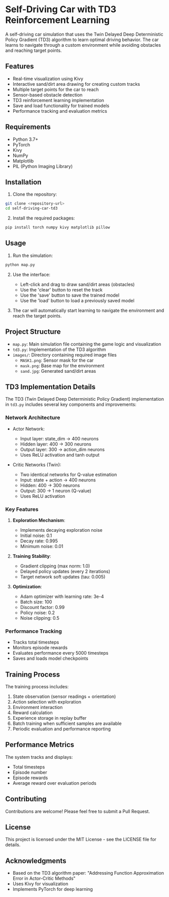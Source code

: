 # Self-Driving Car with TD3 Reinforcement Learning

A self-driving car simulation that uses the Twin Delayed Deep Deterministic Policy Gradient (TD3) algorithm to learn optimal driving behavior. The car learns to navigate through a custom environment while avoiding obstacles and reaching target points.

## Features

- Real-time visualization using Kivy
- Interactive sand/dirt area drawing for creating custom tracks
- Multiple target points for the car to reach
- Sensor-based obstacle detection
- TD3 reinforcement learning implementation
- Save and load functionality for trained models
- Performance tracking and evaluation metrics

## Requirements

- Python 3.7+
- PyTorch
- Kivy
- NumPy
- Matplotlib
- PIL (Python Imaging Library)

## Installation

1. Clone the repository:
```bash
git clone <repository-url>
cd self-driving-car-td3
```

2. Install the required packages:
```bash
pip install torch numpy kivy matplotlib pillow
```

## Usage

1. Run the simulation:
```bash
python map.py
```

2. Use the interface:
   - Left-click and drag to draw sand/dirt areas (obstacles)
   - Use the 'clear' button to reset the track
   - Use the 'save' button to save the trained model
   - Use the 'load' button to load a previously saved model

3. The car will automatically start learning to navigate the environment and reach the target points.

## Project Structure

- `map.py`: Main simulation file containing the game logic and visualization
- `td3.py`: Implementation of the TD3 algorithm
- `images/`: Directory containing required image files
  - `MASK1.png`: Sensor mask for the car
  - `mask.png`: Base map for the environment
  - `sand.jpg`: Generated sand/dirt areas

## TD3 Implementation Details

The TD3 (Twin Delayed Deep Deterministic Policy Gradient) implementation in `td3.py` includes several key components and improvements:

### Network Architecture
- Actor Network:
  - Input layer: state_dim → 400 neurons
  - Hidden layer: 400 → 300 neurons
  - Output layer: 300 → action_dim neurons
  - Uses ReLU activation and tanh output

- Critic Networks (Twin):
  - Two identical networks for Q-value estimation
  - Input: state + action → 400 neurons
  - Hidden: 400 → 300 neurons
  - Output: 300 → 1 neuron (Q-value)
  - Uses ReLU activation

### Key Features
1. **Exploration Mechanism**:
   - Implements decaying exploration noise
   - Initial noise: 0.1
   - Decay rate: 0.995
   - Minimum noise: 0.01

2. **Training Stability**:
   - Gradient clipping (max norm: 1.0)
   - Delayed policy updates (every 2 iterations)
   - Target network soft updates (tau: 0.005)

3. **Optimization**:
   - Adam optimizer with learning rate: 3e-4
   - Batch size: 100
   - Discount factor: 0.99
   - Policy noise: 0.2
   - Noise clipping: 0.5

### Performance Tracking
- Tracks total timesteps
- Monitors episode rewards
- Evaluates performance every 5000 timesteps
- Saves and loads model checkpoints

## Training Process

The training process includes:
1. State observation (sensor readings + orientation)
2. Action selection with exploration
3. Environment interaction
4. Reward calculation
5. Experience storage in replay buffer
6. Batch training when sufficient samples are available
7. Periodic evaluation and performance reporting

## Performance Metrics

The system tracks and displays:
- Total timesteps
- Episode number
- Episode rewards
- Average reward over evaluation periods

## Contributing

Contributions are welcome! Please feel free to submit a Pull Request.

## License

This project is licensed under the MIT License - see the LICENSE file for details.

## Acknowledgments

- Based on the TD3 algorithm paper: "Addressing Function Approximation Error in Actor-Critic Methods"
- Uses Kivy for visualization
- Implements PyTorch for deep learning 